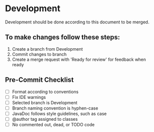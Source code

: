 # Development
Development should be done according to this document to be merged.
## To make changes follow these steps:

1. Create a branch from Development
2. Commit changes to branch
3. Create a merge request with 'Ready for review' for feedback when ready

## Pre-Commit Checklist
- [ ] Format according to conventions
- [ ] Fix IDE warnings
- [ ] Selected branch is Development
- [ ] Branch naming convention is hyphen-case
- [ ] JavaDoc follows style guidelines, such as case
- [ ] @author tag assigned to classes
- [ ] No commented out, dead, or TODO code
